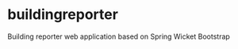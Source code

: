 buildingreporter
================

Building reporter web application based on Spring Wicket Bootstrap

